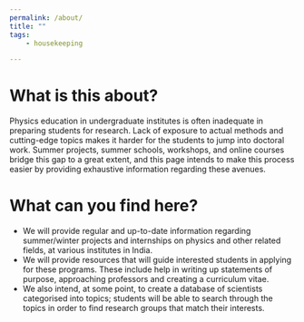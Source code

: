 ```yaml
---
permalink: /about/
title: ""
tags:
    - housekeeping

---
```


# What is this about?

Physics education in undergraduate institutes is often inadequate in preparing students for research. Lack of exposure to actual methods and cutting-edge topics makes it harder for the students to jump into doctoral work. Summer projects, summer schools, workshops, and online courses bridge this gap to a great extent, and this page intends to make this process easier by providing exhaustive information regarding these avenues.

# What can you find here?

- We will provide regular and up-to-date information regarding summer/winter projects and internships on physics and other related fields, at various institutes in India.
- We will provide resources that will guide interested students in applying for these programs. These include help in writing up statements of purpose, approaching professors and creating a curriculum vitae.
- We also intend, at some point, to create a database of scientists categorised into topics; students will be able to search through the topics in order to find research groups that match their interests.
